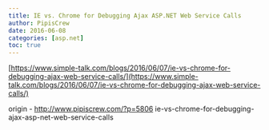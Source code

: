 ```yaml
---
title: IE vs. Chrome for Debugging Ajax ASP.NET Web Service Calls
author: PipisCrew
date: 2016-06-08
categories: [asp.net]
toc: true
---
```


[https://www.simple-talk.com/blogs/2016/06/07/ie-vs-chrome-for-debugging-ajax-web-service-calls/](https://www.simple-talk.com/blogs/2016/06/07/ie-vs-chrome-for-debugging-ajax-web-service-calls/)

origin - http://www.pipiscrew.com/?p=5806 ie-vs-chrome-for-debugging-ajax-asp-net-web-service-calls